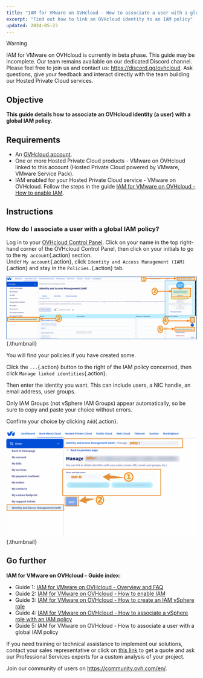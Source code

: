 ```yaml
---
title: "IAM for VMware on OVHcloud - How to associate a user with a global IAM policy"
excerpt: "Find out how to link an OVHcloud identity to an IAM policy"
updated: 2024-05-23
---
```


> [!warning]
> IAM for VMware on OVHcloud is currently in beta phase.
> This guide may be incomplete. Our team remains available on our dedicated Discord channel. Please feel free to join us and contact us: <https://discord.gg/ovhcloud>. Ask questions, give your feedback and interact directly with the team building our Hosted Private Cloud services.

## Objective

**This guide details how to associate an OVHcloud identity (a user) with a global IAM policy**.

## Requirements

- An [OVHcloud account](/pages/account_and_service_management/account_information/ovhcloud-account-creation).
- One or more Hosted Private Cloud products - VMware on OVHcloud linked to this account (Hosted Private Cloud powered by VMware, VMware Service Pack).
- IAM enabled for your Hosted Private Cloud service - VMware on OVHcloud. Follow the steps in the guide [IAM for VMware on OVHcloud - How to enable IAM](/pages/hosted_private_cloud/hosted_private_cloud_powered_by_vmware/vmware_iam_activation).

## Instructions

### How do I associate a user with a global IAM policy?

Log in to your [OVHcloud Control Panel](/links/manager). Click on your name in the top right-hand corner of the OVHcloud Control Panel, then click on your initials to go to the `My account`{.action} section.<br>
Under `My account`{.action}, click `Identity and Access Management (IAM)`{.action} and stay in the `Policies.`{.action} tab.

![IAM USER POLICY](images/iam_user_policy_4.png){.thumbnail}

You will find your policies if you have created some.

Click the `...`{.action} button to the right of the IAM policy concerned, then click `Manage linked identities`{.action}.

Then enter the identity you want. This can include users, a NIC handle, an email address, user groups.

Only IAM Groups (not vSphere IAM Groups) appear automatically, so be sure to copy and paste your choice without errors.

Confirm your choice by clicking `Add`{.action}.

![IAM user policy](images/iam_user_policy_3.png){.thumbnail}

## Go further

**IAM for VMware on OVHcloud - Guide index:**

- Guide 1: [IAM for VMware on OVHcloud - Overview and FAQ](/pages/hosted_private_cloud/hosted_private_cloud_powered_by_vmware/vmware_iam_getting_started)
- Guide 2: [IAM for VMware on OVHcloud - How to enable IAM](/pages/hosted_private_cloud/hosted_private_cloud_powered_by_vmware/vmware_iam_activation)
- Guide 3: [IAM for VMware on OVHcloud - How to create an IAM vSphere role](/pages/hosted_private_cloud/hosted_private_cloud_powered_by_vmware/vmware_iam_role)
- Guide 4: [IAM for VMware on OVHcloud - How to associate a vSphere role with an IAM policy](/pages/hosted_private_cloud/hosted_private_cloud_powered_by_vmware/vmware_iam_role_policy)
- Guide 5: IAM for VMware on OVHcloud - How to associate a user with a global IAM policy

If you need training or technical assistance to implement our solutions, contact your sales representative or click on [this link](https://www.ovhcloud.com/de/professional-services/) to get a quote and ask our Professional Services experts for a custom analysis of your project.

Join our community of users on <https://community.ovh.com/en/>.

